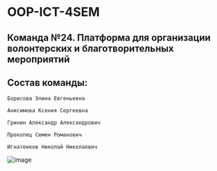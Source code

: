 # OOP-ICT-4SEM
## Команда №24. Платформа для организации волонтерских и благотворительных мероприятий
## Состав команды:
```
Борисова Элина Евгеньевна

Анисимова Ксения Сергеевна

Гринин Александр Александрович

Прокопец Семен Романович

Игнатенков Николай Николаевич
```


![image](https://github.com/lilbeb/OOP-ICT-4SEM/assets/112980469/6846f413-15b1-40f3-ab83-f90dbf6ff16c)
